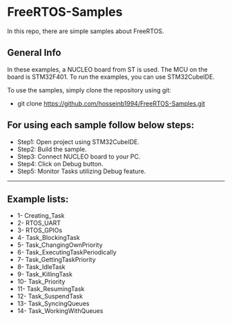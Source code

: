 # FreeRTOS-Samples

In this repo, there are simple samples about FreeRTOS.

## General Info

In these examples, a NUCLEO board from ST is used. The MCU on the board is STM32F401.
To run the examples, you can use STM32CubeIDE.

To use the samples, simply clone the repository using git:
* git clone https://github.com/hosseinb1994/FreeRTOS-Samples.git

## For using each sample follow below steps:
* Step1: Open project using STM32CubeIDE.
* Step2: Build the sample.
* Step3: Connect NUCLEO board to your PC.
* Step4: Click on Debug button.
* Step5: Monitor Tasks utilizing Debug feature.
-----------------------------------------------------
## Example lists:
*    1- Creating_Task
*    2- RTOS_UART
*    3- RTOS_GPIOs
*    4- Task_BlockingTask
*    5- Task_ChangingOwnPriority
*    6- Task_ExecutingTaskPeriodically
*    7- Task_GettingTaskPriority
*    8- Task_IdleTask
*    9- Task_KillingTask
*   10- Task_Priority
*   11- Task_ResumingTask
*   12- Task_SuspendTask
*   13- Task_SyncingQueues
*   14- Task_WorkingWithQueues
